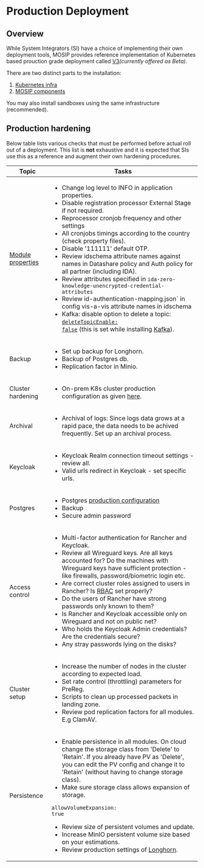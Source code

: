 # Production Deployment

## Overview

While System Integrators (SI) have a choice of implementing their own deployment tools, MOSIP provides reference implementation of Kubernetes based prouction grade deployment called [V3](https://github.com/mosip/mosip-infra/tree/develop/deployment/v3)_(currently offered as Beta)_.

There are two distinct parts to the installation:

1. [Kubernetes infra](https://github.com/mosip/k8s-infra)
2. [MOSIP components](https://github.com/mosip/mosip-infra/tree/develop/deployment/v3)

You may also install sandboxes using the same infrastructure (recommended).

## Production hardening

Below table lists various checks that must be performed before actual roll out of a deployment. This list is **not** exhaustive and it is expected that SIs use this as a reference and augment their own hardening procedures.

| Topic                                        | Tasks                                                                                                                                                                                                                                                                                                                                                                                                                                                                                                                                                                                                                                                                                                                                                                                                                                                                                                                                          |
| -------------------------------------------- | ---------------------------------------------------------------------------------------------------------------------------------------------------------------------------------------------------------------------------------------------------------------------------------------------------------------------------------------------------------------------------------------------------------------------------------------------------------------------------------------------------------------------------------------------------------------------------------------------------------------------------------------------------------------------------------------------------------------------------------------------------------------------------------------------------------------------------------------------------------------------------------------------------------------------------------------------- |
| [Module properties](module-configuration.md) | <ul><li>Change log level to INFO in application properties.</li><li>Disable registration processor External Stage if not required.</li><li>Reprocessor cronjob frequency and other settings</li><li>All cronjobs timings according to the country (check property files).</li><li>Disable '111111' default OTP.</li><li>Review idschema attribute names against names in Datashare policy and Auth policy for all partner (including IDA).</li><li>Review attributes specified in <code>ida-zero-knowledge-unencrypted-credential-attributes</code></li><li>Review id-authentication-mapping.json` in config vis-a-vis attribute names in idschema</li><li>Kafka: disable option to delete a topic: <a href="../external/kafka/values.yaml"><code>deleteTopicEnable: false</code></a> (this is set while installing <a href="https://github.com/mosip/mosip-infra/blob/develop/deployment/v3/external/kafka/values.yaml">Kafka</a>).</li></ul> |
| Backup                                       | <ul><li>Set up backup for Longhorn.</li><li>Backup of Postgres db.</li><li>Replication factor in Minio.</li></ul>                                                                                                                                                                                                                                                                                                                                                                                                                                                                                                                                                                                                                                                                                                                                                                                                                              |
| Cluster hardening                            | <ul><li>On-prem K8s cluster production configuration as given <a href="https://github.com/mosip/k8s-infra/blob/main/docs/rke-cluster-hardening.md">here</a>.</li></ul>                                                                                                                                                                                                                                                                                                                                                                                                                                                                                                                                                                                                                                                                                                                                                                         |
| Archival                                     | <ul><li>Archival of logs: Since logs data grows at a rapid pace, the data needs to be achived frequently. Set up an archival process.</li></ul>                                                                                                                                                                                                                                                                                                                                                                                                                                                                                                                                                                                                                                                                                                                                                                                                |
| Keycloak                                     | <ul><li>Keycloak Realm connection timeout settings - review all.</li><li>Valid urls redirect in Keycloak - set specific urls.</li></ul>                                                                                                                                                                                                                                                                                                                                                                                                                                                                                                                                                                                                                                                                                                                                                                                                        |
| Postgres                                     | <ul><li>Postgres <a href="postgres-db.md#production-db-configuration">production configuration</a></li><li>Backup</li><li>Secure admin password</li></ul>                                                                                                                                                                                                                                                                                                                                                                                                                                                                                                                                                                                                                                                                                                                                                                                      |
| Access control                               | <ul><li>Multi-factor authentication for Rancher and Keycloak.</li><li>Review all Wireguard keys. Are all keys accounted for? Do the machines with Wireguard keys have sufficient protection - like firewalls, password/biometric login etc.</li><li>Are correct cluster roles assigned to users in Rancher? Is <a href="https://github.com/mosip/k8s-infra/blob/main/rancher/README.md#rbac">RBAC</a> set properly?</li><li>Do the users of Rancher have strong passwords only known to them?</li><li>Is Rancher and Keycloak accessible only on Wireguard and not on public net?</li><li>Who holds the Keycloak Admin credentials? Are the credentials secure?</li><li>Any stray passwords lying on the disks?</li></ul>                                                                                                                                                                                                                      |
| Cluster setup                                | <ul><li>Increase the number of nodes in the cluster according to expected load.</li><li>Set rate control (throttling) parameters for PreReg.</li><li>Scripts to clean up processed packets in landing zone.</li><li>Review pod replication factors for all modules. E.g ClamAV.</li></ul>                                                                                                                                                                                                                                                                                                                                                                                                                                                                                                                                                                                                                                                      |
| Persistence                                  | <ul><li>Enable persistence in all modules. On cloud change the storage class from 'Delete' to 'Retain'. If you already have PV as 'Delete', you can edit the PV config and change it to 'Retain' (without having to change storage class).</li><li>Make sure storage class allows expansion of storage. </li></ul><p>     <code>allowVolumeExpansion: true</code></p><ul><li>Review size of persistent volumes and update.</li><li>Increase MinIO persistent volume size based on your estimations.</li><li>Review production settings of <a href="https://github.com/mosip/k8s-infra/blob/main/mosip/longhorn/README.md#longhorn">Longhorn</a>.</li></ul>                                                                                                                                                                                                                                                                                     |
